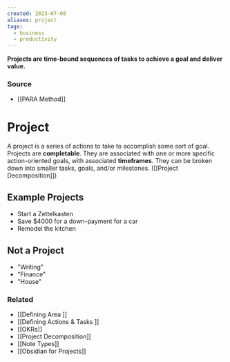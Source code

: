 ```yaml
---
created: 2023-07-08
aliases: project
tags:
  - business
  - productivity
---
```

**Projects are time-bound sequences of tasks to achieve a goal and deliver value.**

### Source
- [[PARA Method]]

# Project

A project is a series of actions to take to accomplish some sort of goal. Projects are **completable**. They are associated with one or more specific action-oriented goals, with associated **timeframes**. They can be broken down into smaller tasks, goals, and/or milestones. ([[Project Decomposition]])

## Example Projects

- Start a Zettelkasten
- Save $4000 for a down-payment for a car
- Remodel the kitchen

## Not a Project

- "Writing"
- "Finance"
- "House"

### Related
- [[Defining Area ]]
- [[Defining Actions & Tasks ]]
- [[OKRs]]
- [[Project Decomposition]]
- [[Note Types]]
- [[Obsidian for Projects]]